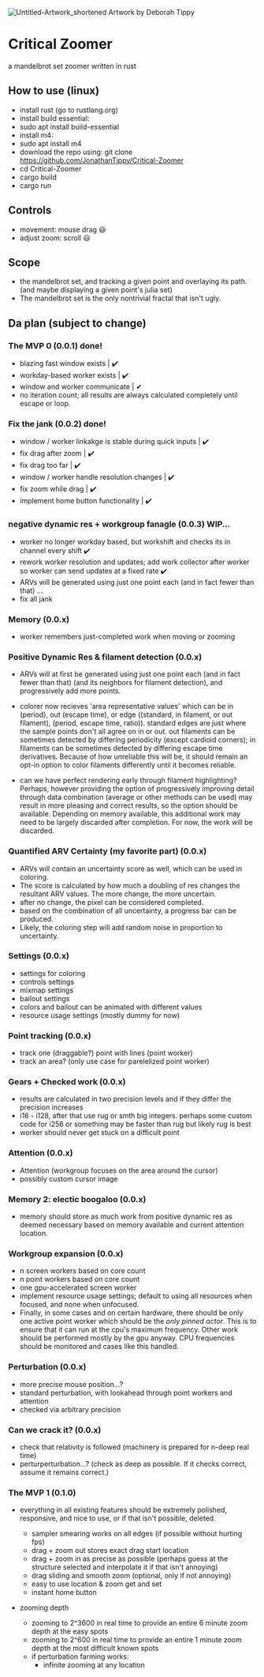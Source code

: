 ![Untitled-Artwork_shortened](https://user-images.githubusercontent.com/54297927/212390663-ff8359e9-438a-4742-8cf6-3b7675a27f7a.jpg)
Artwork by Deborah Tippy

# Critical Zoomer
a mandelbrot set zoomer written in rust


## How to use (linux)
- install rust (go to rustlang.org)
- install build essential:
- sudo apt install build-essential
- install m4:
- sudo apt install m4
- download the repo using:
  git clone https://github.com/JonathanTippy/Critical-Zoomer
- cd Critical-Zoomer
- cargo build
- cargo run

## Controls
- movement: mouse drag :smiley:
- adjust zoom: scroll :smiley:

## Scope
- the mandelbrot set, and tracking a given point and overlaying its path. (and maybe displaying a given point's julia set)
- The mandelbrot set is the only nontrivial fractal that isn't ugly.


## Da plan (subject to change)

### The MVP 0 (0.0.1)  done!
- blazing fast window exists | ✔️
- workday-based worker exists | ✔️
- window and worker communicate | ✔
- ️no iteration count; all results are always calculated completely until escape or loop.
  
### Fix the jank (0.0.2) done!
- window / worker linkakge is stable during quick inputs | ✔️
- fix drag after zoom | ✔️
- fix drag too far | ✔️
- window / worker handle resolution changes | ✔️
- fix zoom while drag | ✔️
- implement home button functionality | ✔️

### negative dynamic res + workgroup fanagle (0.0.3) WIP...

- worker no longer workday based, but workshift and checks its in channel every shift ✔️
- rework worker resolution and updates; add work collector after worker so worker can send updates at a fixed rate ✔️
- ARVs will be generated using just one point each (and in fact fewer than that) ...
- fix all jank

### Memory (0.0.x)

- worker remembers just-completed work when moving or zooming

### Positive Dynamic Res & filament detection (0.0.x)

- ARVs will at first be generated using just one point each (and in fact fewer than that) (and its neighbors for filament detection), and progressively add more points.
  
- colorer now recieves 'area representative values' which can be in (period), out (escape time), or edge ((standard, in filament, or out filament), (period, escape time, ratio)).
    standard edges are just where the sample points don't all agree on in or out.
    out filaments can be sometimes detected by differing periodicity (except cardioid corners);
    in filaments can be sometimes detected by differing escape time derivatives.
    Because of how unreliable this will be, it should remain an opt-in option to color filaments differently until it becomes reliable.

- can we have perfect rendering early through filament highlighting?
  Perhaps, however providing the option of progressively improving detail through data combination
  (average or other methods can be used) may result in more pleasing and correct results, so the option should be available.
  Depending on memory available, this additional work may need to be largely discarded after completion. For now, the work will be discarded.

### Quantified ARV Certainty (my favorite part) (0.0.x)

- ARVs will contain an uncertainty score as well, which can be used in coloring.
- The score is calculated by how much a doubling of res changes the resultant ARV values. The more change, the more uncertain.
- after no change, the pixel can be considered completed.
- based on the combination of all uncertainty, a progress bar can be produced.
- Likely, the coloring step will add random noise in proportion to uncertainty.

### Settings (0.0.x)

- settings for coloring
- controls settings
- mixmap settings
- bailout settings
- colors and bailout can be animated with different values
- resource usage settings (mostly dummy for now)

### Point tracking (0.0.x)

- track one (draggable?) point with lines (point worker)
- track an area? (only use case for parelelized point worker)


### Gears + Checked work (0.0.x)
- results are calculated in two precision levels and if they differ the precision increases
- i16 - i128, after that use rug or smth big integers. perhaps some custom code for i256 or something may be faster than rug but likely rug is best
- worker should never get stuck on a difficult point

### Attention (0.0.x)
- Attention (workgroup focuses on the area around the cursor)
- possibly custom cursor image


### Memory 2: electic boogaloo (0.0.x)

- memory should store as much work from positive dynamic res as deemed necessary based on memory available and current attention location.

### Workgroup expansion (0.0.x)
- n screen workers based on core count
- n point workers based on core count
- one gpu-accelerated screen worker
- implement resource usage settings; default to using all resources when focused, and none when unfocused.
- Finally, in some cases and on certain hardware, there should be only one active point worker which should be the *only pinned actor*. 
  This is to ensure that it can run at the cpu's maximum frequency. Other work should be performed mostly by the gpu anyway.
  CPU frequencies should be monitored and cases like this handled.
  

### Perturbation (0.0.x)
- more precise mouse position...?
- standard perturbation, with lookahead through point workers and attention
- checked via arbitrary precision

### Can we crack it? (0.0.x)
- check that relativity is followed (machinery is prepared for n-deep real time)
- perturperturbation...? (check as deep as possible. If it checks correct, assume it remains correct.)

### The MVP 1 (0.1.0)
- everything in all existing features should be extremely polished, responsive, and nice to use, or if that isn't possible, deleted.
    - sampler smearing works on all edges (if possible without hurting fps)
    - drag + zoom out stores exact drag start location
    - drag + zoom in as precise as possible (perhaps guess at the structure selected and interpolate it if that isn't annoying)
    - drag sliding and smooth zoom (optional, only if not annoying)
    - easy to use location & zoom get and set
    - instant home button

- zooming depth
    - zooming to 2^3600 in real time to provide an entire 6 minute zoom depth at the easy spots
    - zooming to 2^600 in real time to provide an entire 1 minute zoom depth at the most difficult known spots
    - if perturbation farming works:
        -  infinite zooming at any location